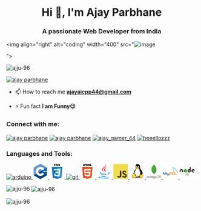 <h1 align="center">Hi 👋, I'm Ajay Parbhane</h1>
<h3 align="center">A passionate Web Developer from India</h3>

<img align="right" alt="coding" width="400" src="![image](https://github.com/user-attachments/assets/1d995d7f-d41c-40d4-8fa4-6bf3388e9e09)

">

<p align="left"> <img src="https://komarev.com/ghpvc/?username=ajju-96&label=Profile%20views&color=0e75b6&style=flat" alt="ajju-96" /> </p>

<p align="left"> <a href="https://twitter.com/ajay parbhane" target="blank"><img src="https://img.shields.io/twitter/follow/ajay parbhane?logo=twitter&style=for-the-badge" alt="ajay parbhane" /></a> </p>

- 📫 How to reach me **ajayaicpp44@gmail.com**

- ⚡ Fun fact **I am Funny😉**

<h3 align="left">Connect with me:</h3>
<p align="left">
<a href="https://twitter.com/ajay parbhane" target="blank"><img align="center" src="https://raw.githubusercontent.com/rahuldkjain/github-profile-readme-generator/master/src/images/icons/Social/twitter.svg" alt="ajay parbhane" height="30" width="40" /></a>
<a href="https://linkedin.com/in/ajay parbhane" target="blank"><img align="center" src="https://raw.githubusercontent.com/rahuldkjain/github-profile-readme-generator/master/src/images/icons/Social/linked-in-alt.svg" alt="ajay parbhane" height="30" width="40" /></a>
<a href="https://instagram.com/ajay_gamer_44" target="blank"><img align="center" src="https://raw.githubusercontent.com/rahuldkjain/github-profile-readme-generator/master/src/images/icons/Social/instagram.svg" alt="ajay_gamer_44" height="30" width="40" /></a>
<a href="https://www.leetcode.com/heeellozzz" target="blank"><img align="center" src="https://raw.githubusercontent.com/rahuldkjain/github-profile-readme-generator/master/src/images/icons/Social/leet-code.svg" alt="heeellozzz" height="30" width="40" /></a>
</p>

<h3 align="left">Languages and Tools:</h3>
<p align="left"> <a href="https://www.arduino.cc/" target="_blank" rel="noreferrer"> <img src="https://cdn.worldvectorlogo.com/logos/arduino-1.svg" alt="arduino" width="40" height="40"/> </a> <a href="https://www.w3schools.com/cpp/" target="_blank" rel="noreferrer"> <img src="https://raw.githubusercontent.com/devicons/devicon/master/icons/cplusplus/cplusplus-original.svg" alt="cplusplus" width="40" height="40"/> </a> <a href="https://www.w3schools.com/css/" target="_blank" rel="noreferrer"> <img src="https://raw.githubusercontent.com/devicons/devicon/master/icons/css3/css3-original-wordmark.svg" alt="css3" width="40" height="40"/> </a> <a href="https://git-scm.com/" target="_blank" rel="noreferrer"> <img src="https://www.vectorlogo.zone/logos/git-scm/git-scm-icon.svg" alt="git" width="40" height="40"/> </a> <a href="https://www.w3.org/html/" target="_blank" rel="noreferrer"> <img src="https://raw.githubusercontent.com/devicons/devicon/master/icons/html5/html5-original-wordmark.svg" alt="html5" width="40" height="40"/> </a> <a href="https://www.java.com" target="_blank" rel="noreferrer"> <img src="https://raw.githubusercontent.com/devicons/devicon/master/icons/java/java-original.svg" alt="java" width="40" height="40"/> </a> <a href="https://developer.mozilla.org/en-US/docs/Web/JavaScript" target="_blank" rel="noreferrer"> <img src="https://raw.githubusercontent.com/devicons/devicon/master/icons/javascript/javascript-original.svg" alt="javascript" width="40" height="40"/> </a> <a href="https://www.linux.org/" target="_blank" rel="noreferrer"> <img src="https://raw.githubusercontent.com/devicons/devicon/master/icons/linux/linux-original.svg" alt="linux" width="40" height="40"/> </a> <a href="https://www.mongodb.com/" target="_blank" rel="noreferrer"> <img src="https://raw.githubusercontent.com/devicons/devicon/master/icons/mongodb/mongodb-original-wordmark.svg" alt="mongodb" width="40" height="40"/> </a> <a href="https://www.mysql.com/" target="_blank" rel="noreferrer"> <img src="https://raw.githubusercontent.com/devicons/devicon/master/icons/mysql/mysql-original-wordmark.svg" alt="mysql" width="40" height="40"/> </a> <a href="https://nodejs.org" target="_blank" rel="noreferrer"> <img src="https://raw.githubusercontent.com/devicons/devicon/master/icons/nodejs/nodejs-original-wordmark.svg" alt="nodejs" width="40" height="40"/> </a> </p>

<p><img align="left" src="https://github-readme-stats.vercel.app/api/top-langs?username=ajju-96&show_icons=true&locale=en&layout=compact" alt="ajju-96" /></p>

<p>&nbsp;<img align="center" src="https://github-readme-stats.vercel.app/api?username=ajju-96&show_icons=true&locale=en" alt="ajju-96" /></p>

<p><img align="center" src="https://github-readme-streak-stats.herokuapp.com/?user=ajju-96&" alt="ajju-96" /></p>
